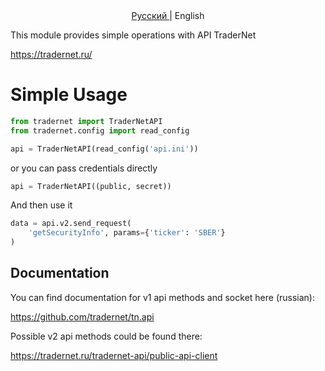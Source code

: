 <div style="text-align:center"><a href=https://github.com/youlooknicetoday/tradernet> Русский </a>| English</div>

This module provides simple operations with API TraderNet

https://tradernet.ru/

# Simple Usage
```python
from tradernet import TraderNetAPI
from tradernet.config import read_config

api = TraderNetAPI(read_config('api.ini'))
```
or you can pass credentials directly
```python
api = TraderNetAPI((public, secret))
```
And then use it
```python
data = api.v2.send_request(
    'getSecurityInfo', params={'ticker': 'SBER'}
)
```

## Documentation

You can find documentation for v1 api methods and socket here (russian):

https://github.com/tradernet/tn.api

Possible v2 api methods could be found there:

https://tradernet.ru/tradernet-api/public-api-client